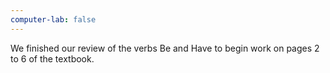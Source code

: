 ```yaml
---
computer-lab: false
---
```


We finished our review of the verbs Be and Have to begin work on pages 2 to 6 of the textbook.

